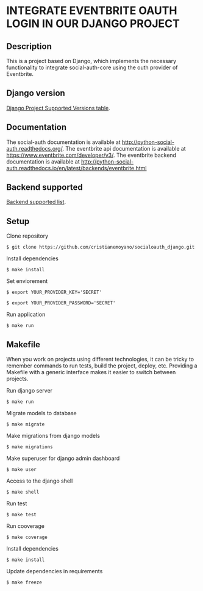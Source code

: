 # INTEGRATE EVENTBRITE OAUTH LOGIN IN OUR DJANGO PROJECT

## Description

This is a project based on Django, which implements the necessary functionality to integrate social-auth-core using the outh provider of Eventbrite.

## Django version

[Django Project Supported Versions table](https://www.djangoproject.com/download/#supported-versions).

## Documentation

The social-auth documentation is available at http://python-social-auth.readthedocs.org/.
The eventbrite api documentation is available at https://www.eventbrite.com/developer/v3/.
The eventbrite backend documentation is available at http://python-social-auth.readthedocs.io/en/latest/backends/eventbrite.html

## Backend supported

[Backend supported list](http://python-social-auth.readthedocs.io/en/latest/backends/index.html).

## Setup
Clone repository
```shell
$ git clone https://github.com/cristianemoyano/socialoauth_django.git
```
Install dependencies
```shell
$ make install
```
Set enviorement
```shell
$ export YOUR_PROVIDER_KEY='SECRET'
```
```shell
$ export YOUR_PROVIDER_PASSWORD='SECRET'
```
Run application
```shell
$ make run
```

## Makefile

When you work on projects using different technologies, it can be tricky to remember commands to run tests, build the project, deploy, etc. Providing a Makefile with a generic interface makes it easier to switch between projects.

Run django server
```shell
$ make run
```
Migrate models to database
```shell
$ make migrate
```
Make migrations from django models
```shell
$ make migrations
```
Make superuser for django admin dashboard
```shell
$ make user
```
Access to the django shell
```shell
$ make shell
```
Run test
```shell
$ make test
```
Run cooverage
```shell
$ make coverage
```
Install dependencies
```shell
$ make install
```
Update dependencies in requirements
```shell
$ make freeze
```


